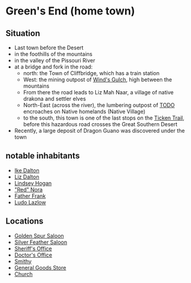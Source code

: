 # Green's End (home town)
## Situation
- Last town before the Desert
- in the foothills of the mountains
- in the valley of the Pissouri River
- at a bridge and fork in the road: 
    - north: the Town of Cliffbridge, which has a train station
    - West: the mining outpost of [Wind's Gulch](/winds-gulch/town.md), high between the mountains
    - From there the road leads to Liz Mah Naar, a village of native drakona and settler elves
    - North-East (across the river), the lumbering outpost of [TODO](/lumber-post/town.md) encroaches on Native homelands (Native Village)
    - to the south, this town is one of the last stops on the [Ticken Trail](/borderlands/ticken-trail.md), before this hazardous road crosses the Great Southern Desert
- Recently, a large deposit of Dragon Guano was discovered under the town
## notable inhabitants
- [Ike Dalton](/hometown/npc/ike-dalton.md)
- [Liz Dalton](/hometown/npc/liz-dalton.md)
- [Lindsey Hogan](/hometown/npc/sheriff.md)
- ["Red" Nora](/hometown/npc/nora.md)
- [Father Frank](/hometown/npc/priest.md)
- [Ludo Lazlow](/hometown/npc/ludo-lazlow.md)
## Locations
- [Golden Spur Saloon](/hometown/loc/golden-saloon.md)
- [Silver Feather Saloon](/hometown/loc/silver-saloon.md)
- [Sheriff's Office](/hometown/loc/sheriffs-office.md)
- [Doctor's Office](/hometown/loc/doctors-office.md)
- [Smithy](/hometown/loc/smithy.md)
- [General Goods Store](/hometown/loc/store.md)
- [Church](/hometown/loc/church.md)
